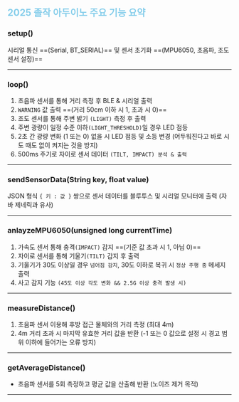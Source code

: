 <h2><span style="color: skyblue">2025 졸작 아두이노 주요 기능 요약</span></h2>

### setup()

시리얼 통신 ==(Serial, BT_SERIAL)== 및 
센서 초기화 ==(MPU6050, 초음파, 조도 센서 설정)==

---
### loop()

1. 초음파 센서를 통해 거리 측정 후 BLE & 시리얼 출력
2. `WARNING` 값 출력 ==(거리 50cm 이하 시 1, 초과 시 0)==
3. 조도 센서를 통해 주변 밝기 `(LIGHT)` 측정 후 출력
4. 주변 광량이 일정 수준 이하`(LIGHT_THRESHOLD)`일 경우 LED 점등
5. 2초 간 광량 변화 (1 또는 0) 없을 시 LED 점등 및 소등 변경
   (어두워진다고 바로 시도 때도 없이 켜지는 것을 방지)
6. 500ms 주기로 자이로 센서 데이터 `(TILT, IMPACT) 분석 & 출력`
---
### sendSensorData(String key, float value)

JSON 형식 `{ 키 : 값 }` 쌍으로 센서 데이터를 
블루투스 및 시리얼 모니터에 출력 (자바 제네릭과 유사)

---
### anlayzeMPU6050(unsigned long currentTime)

1. 가속도 센서 통해 충격`(IMPACT)` 감지 ==(기준 값 초과 시 1, 아님 0)==
2. 자이로 센서를 통해 기울기`(TILT)` 감지 후 출력
3. 기울기가 30도 이상일 경우 `넘어짐 감지`, 
   30도 이하로 복귀 시 `정상 주행 중` 메세지 출력
4. 사고 감지 기능 `(45도 이상 각도 변화 && 2.5G 이상 충격 발생 시)`   
---
### measureDistance()

1. 초음파 센서 이용해 후방 접근 물체와의 거리 측정 (최대 4m)
2. 4m 거리 초과 시 마지막 유효한 거리 값을 반환 
   (-1 또는 0 값으로 설정 시 경고 범위 이하에 들어가는 오류 방지)
---
### getAverageDistance()

- 초음파 센서를 5회 측정하고 평균 값을 산출해 반환 (노이즈 제거 목적)
---
